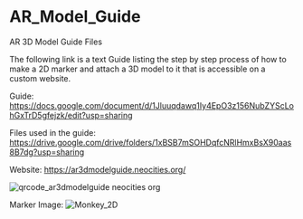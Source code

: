 # AR_Model_Guide
AR 3D Model Guide Files 

The following link is a text Guide listing the step by step process of how to make a 2D marker and attach a 3D model to it that is accessible on a custom website.

Guide:
https://docs.google.com/document/d/1Jluuqdawq1Iy4EpO3z156NubZYScLohGxTrD5gfejzk/edit?usp=sharing

Files used in the guide:
https://drive.google.com/drive/folders/1xBSB7mSOHDqfcNRlHmxBsX90aas8B7dg?usp=sharing

Website: https://ar3dmodelguide.neocities.org/

![qrcode_ar3dmodelguide neocities org](https://user-images.githubusercontent.com/61990336/116814538-182d1e00-ab77-11eb-88f9-83d98f78ab06.png)


Marker Image:
![Monkey_2D](https://user-images.githubusercontent.com/61990336/116814427-8cb38d00-ab76-11eb-9be9-919f6ba43ac4.jpg)
